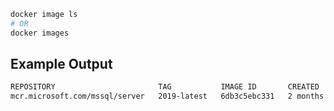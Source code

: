 
```bash
docker image ls
# OR
docker images
```

## Example Output

```markdown
REPOSITORY                       TAG           IMAGE ID       CREATED        SIZE
mcr.microsoft.com/mssql/server   2019-latest   6db3c5ebc331   2 months ago   1.55GB
```
